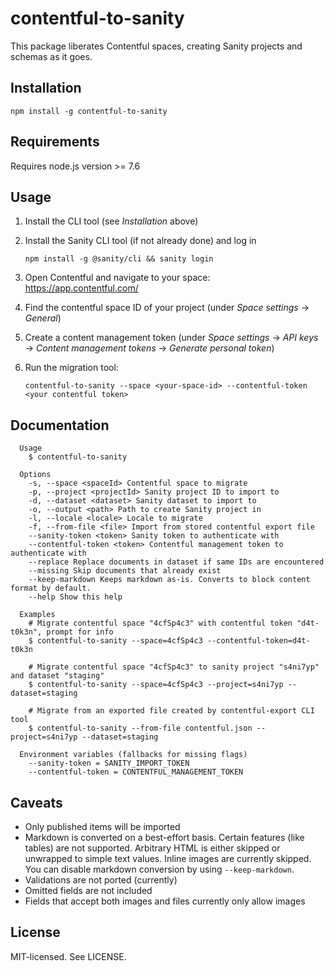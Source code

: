 # contentful-to-sanity

This package liberates Contentful spaces, creating Sanity projects and schemas as it goes.

## Installation

```
npm install -g contentful-to-sanity
```

## Requirements

Requires node.js version >= 7.6

## Usage

1. Install the CLI tool (see _Installation_ above)
2. Install the Sanity CLI tool (if not already done) and log in

    `npm install -g @sanity/cli && sanity login`

3. Open Contentful and navigate to your space: https://app.contentful.com/
4. Find the contentful space ID of your project (under _Space settings_ → _General_)
5. Create a content management token (under  _Space settings_ → _API keys_ → _Content management tokens_  → _Generate personal token_)
6. Run the migration tool:

    `contentful-to-sanity --space <your-space-id> --contentful-token <your contentful token>`


## Documentation

```
  Usage
    $ contentful-to-sanity

  Options
    -s, --space <spaceId> Contentful space to migrate
    -p, --project <projectId> Sanity project ID to import to
    -d, --dataset <dataset> Sanity dataset to import to
    -o, --output <path> Path to create Sanity project in
    -l, --locale <locale> Locale to migrate
    -f, --from-file <file> Import from stored contentful export file
    --sanity-token <token> Sanity token to authenticate with
    --contentful-token <token> Contentful management token to authenticate with
    --replace Replace documents in dataset if same IDs are encountered
    --missing Skip documents that already exist
    --keep-markdown Keeps markdown as-is. Converts to block content format by default.
    --help Show this help

  Examples
    # Migrate contentful space "4cfSp4c3" with contentful token "d4t-t0k3n", prompt for info
    $ contentful-to-sanity --space=4cfSp4c3 --contentful-token=d4t-t0k3n

    # Migrate contentful space "4cfSp4c3" to sanity project "s4ni7yp" and dataset "staging"
    $ contentful-to-sanity --space=4cfSp4c3 --project=s4ni7yp --dataset=staging

    # Migrate from an exported file created by contentful-export CLI tool
    $ contentful-to-sanity --from-file contentful.json --project=s4ni7yp --dataset=staging

  Environment variables (fallbacks for missing flags)
    --sanity-token = SANITY_IMPORT_TOKEN
    --contentful-token = CONTENTFUL_MANAGEMENT_TOKEN
```

## Caveats

- Only published items will be imported
- Markdown is converted on a best-effort basis. Certain features (like tables) are not supported. Arbitrary HTML is either skipped or unwrapped to simple text values. Inline images are currently skipped. You can disable markdown conversion by using `--keep-markdown`.
- Validations are not ported (currently)
- Omitted fields are not included
- Fields that accept both images and files currently only allow images

## License

MIT-licensed. See LICENSE.
